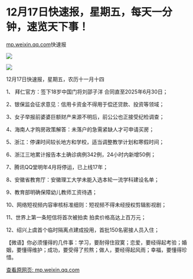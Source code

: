 # 12月17日快速报，星期五，每天一分钟，速览天下事！

[mp.weixin.qq.com](http://mp.weixin.qq.com/s?__biz=MzkwMDIyOTM1MA==&mid=2247487538&idx=2&sn=73419d5881d7a336fc93c1ef32f9c284&chksm=c04661bbf731e8ad230f42692d236c5f1c5b22fc2006bd25547ff8401e991835cd28ed208a62&mpshare=1&scene=1&srcid=12173lQIFVroY3ZABBgU9MxA&sharer_sharetime=1639698376820&sharer_shareid=b7c991d3cd23094f535ad602a652c37b#rd)快速报

![](https://cubox.pro/c/filters:no_upscale()?imageUrl=https%3A%2F%2Fmmbiz.qpic.cn%2Fmmbiz_jpg%2F1icg53odg3xD9F75Pj90WedohMym3kvj8zbF0NZziaiclChALaRm7muEbjpZY9qChNrrpd2SULg6JJkJ3WNWmZdfA%2F640%3Fwx_fmt%3Djpeg)

![](https://cubox.pro/c/filters:no_upscale()?imageUrl=https%3A%2F%2Fmmbiz.qpic.cn%2Fmmbiz_jpg%2F1icg53odg3xDfvfZQgG4bC7KrzCpnNj18uqrgC9JSLoyY5AVpYIriar8dW3yBm5gV3iaA2fIP0mGibrb17RIHAReYA%2F640%3Fwx_fmt%3Djpeg)

12月17日快速报，星期五，农历十一月十四

1、 拜仁官方：签下18岁中国门将刘邵子洋 合同直至2025年6月30日；

2、银保监会征求意见：信用卡资金不得用于偿还贷款、投资等领域；

3、女子举报前婆婆巨额财产来源不明后，前公公也正接受纪检调查；

4、海南人才购房政策解答：未落户的急需紧缺人才可申请买房；

5、浙江：停课时间较长地方和学校，适当调整教学计划和寒假时间；

6、浙江三地累计报告本土确诊病例342例，24小时内新增50例；

7、腾讯QQ堂明年4月将停运，已上线17年；

8、安徽省教育厅：安徽理工大学未能入选本轮一流学科建设名单；

9、教育部明确保障幼儿教师工资待遇；

10、网络短视频内容审核标准细则：短视频不得未经授权剪辑影视剧；

11、世界上第一条短信将首次被拍卖 拍卖价格高达上百万元；

12、绍兴上虞首个临时隔离点建成投用，首批150名密接人员入住；

【微语】你必须懂得的几件事：学习，要耐得住寂寞；恋爱，要经得起考验；婚姻，要懂得维护；成功，要受得了煎熬；做人，要经得起风雨；幸福，要懂得珍惜。

[查看原网页: mp.weixin.qq.com](http://mp.weixin.qq.com/s?__biz=MzkwMDIyOTM1MA==&mid=2247487538&idx=2&sn=73419d5881d7a336fc93c1ef32f9c284&chksm=c04661bbf731e8ad230f42692d236c5f1c5b22fc2006bd25547ff8401e991835cd28ed208a62&mpshare=1&scene=1&srcid=12173lQIFVroY3ZABBgU9MxA&sharer_sharetime=1639698376820&sharer_shareid=b7c991d3cd23094f535ad602a652c37b#rd)